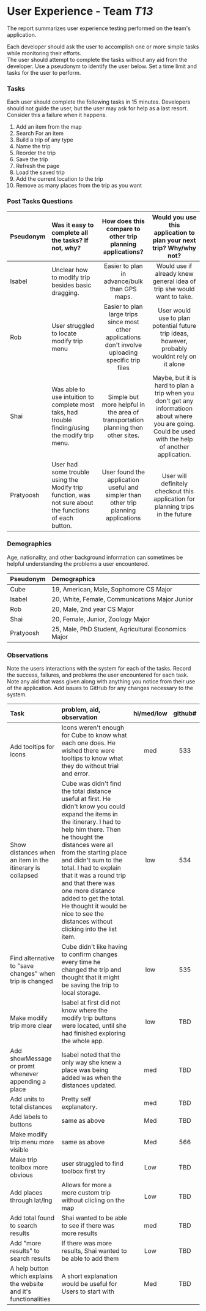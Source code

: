 # User Experience - Team *T13* 

The report summarizes user experience testing performed on the team's application.

Each developer should ask the user to accomplish one or more simple tasks while monitoring their efforts.  
The user should attempt to complete the tasks without any aid from the developer.
Use a pseudonym to identify the user below. 
Set a time limit and tasks for the user to perform.

 
### Tasks

Each user should complete the following tasks in 15 minutes.
Developers should not guide the user, but the user may ask for help as a last resort.  
Consider this a failure when it happens.  

1. Add an item from the map
2. Search For an item
3. Build a trip of any type
4. Name the trip
5. Reorder the trip
6. Save the trip
7. Refresh the page
8. Load the saved trip
9. Add the current location to the trip
10. Remove as many places from the trip as you want

### Post Tasks Questions 
| Pseudonym | Was it easy to complete all the tasks? If not, why? | How does this compare to other trip planning applications? | Would you use this application to plan your next trip? Why/why not? |
| :--- | :--- | :---: | :---: |
| Isabel | Unclear how to modify trip besides basic dragging. | Easier to plan in advance/bulk than GPS maps. | Would use if already knew general idea of trip she would want to take. |
| Rob | User struggled to locate modify trip menu | Easier to plan large trips since most other applications don't involve uploading specific trip files | User would use to plan potential future trip ideas, however, probably wouldnt rely on it alone |
| Shai | Was able to use intuition to complete most taks, had trouble finding/using the modify trip menu. | Simple but more helpful in the area of transportation planning then other sites. | Maybe, but it is hard to plan a trip when you don't get any informatioon about where you are going. Could be used with the help of another application. |
| Pratyoosh | User had some trouble using the Modify trip function, was not sure about the functions of each button. | User found the application useful and simpler than other trip planning applications | User will definitely checkout this application for planning trips in the future |
### Demographics

Age, nationality, and other background information can sometimes be helpful understanding the problems a user encountered.

| Pseudonym | Demographics |
| :--- | :--- |
| Cube | 19, American, Male, Sophomore CS Major |
| Isabel | 20, White, Female, Communications Major Junior |
|Rob | 20, Male, 2nd year CS Major |
|Shai | 20, Female, Junior, Zoology Major |
|Pratyoosh | 25, Male, PhD Student, Agricultural Economics Major |
### Observations

Note the users interactions with the system for each of the tasks.
Record the success, failures, and problems the user encountered for each task.
Note any aid that wass given along with anything you notice from their use of the application.
Add issues to GitHub for any changes necessary to the system.

| Task | problem, aid, observation | hi/med/low | github# |
| :--- | :--- | :---: | :---: | 
| Add tooltips for icons | Icons weren't enough for Cube to know what each one does. He wished there were tooltips to know what they do without trial and error. | med | 533 |
| Show distances when an item in the itinerary is collapsed | Cube was didn't find the total distance useful at first. He didn't know you could expand the items in the itinerary. I had to help him there. Then he thought the distances were all from the starting place and didn't sum to the total. I had to explain that it was a round trip and that there was one more distance added to get the total. He thought it would be nice to see the distances without clicking into the list item. | low | 534 |
| Find alternative to "save changes" when trip is changed | Cube didn't like having to confirm changes every time he changed the trip and thought that it might be saving the trip to local storage. | low | 535 |
| Make modify trip more clear | Isabel at first did not know where the modify trip buttons were located, until she had finished exploring the whole app. | low | TBD |
| Add showMessage or promt whenever appending a place | Isabel noted that the only way she knew a place was being added was when the distances updated. | med | TBD |
| Add units to total distances | Pretty self explanatory. | med | TBD |
| Add labels to buttons | same as above | Med | TBD |
| Make modify trip menu more visible | same as above | Med | 566 |
| Make trip toolbox more obvious | user struggled to find toolbox first try | Low | TBD |
| Add places through lat/lng | Allows for more a more custom trip without clicling on the map | Low | TBD |
| Add total found to search results | Shai wanted to be able to see if there was more results | med | TBD |
| Add "more results" to search results | If there was more results, Shai wanted to be able to add them | Low | TBD |
| A help button which explains the website and it's functionalities | A short explanation would be useful for Users to start with | Med | TBD |
